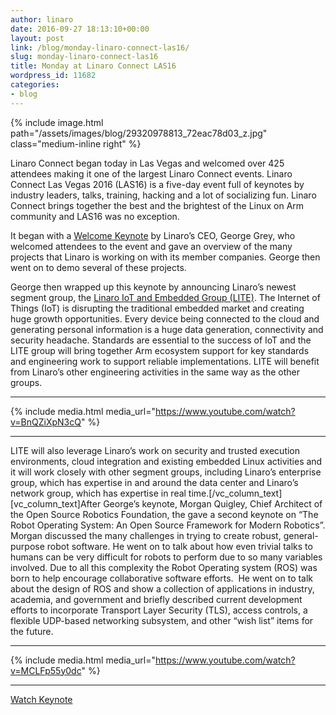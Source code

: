```yaml
---
author: linaro
date: 2016-09-27 18:13:10+00:00
layout: post
link: /blog/monday-linaro-connect-las16/
slug: monday-linaro-connect-las16
title: Monday at Linaro Connect LAS16
wordpress_id: 11682
categories:
- blog
---
```

{% include image.html path="/assets/images/blog/29320978813_72eac78d03_z.jpg" class="medium-inline right" %}

Linaro Connect began today in Las Vegas and welcomed over 425 attendees making it one of the largest Linaro Connect events. Linaro Connect Las Vegas 2016 (LAS16) is a five-day event full of keynotes by industry leaders, talks, training, hacking and a lot of socializing fun. Linaro Connect brings together the best and the brightest of the Linux on Arm community and LAS16 was no exception.

It began with a [Welcome Keynote](https://connect.linaro.org/resources/las16/las16-100k1/) by Linaro’s CEO, George Grey, who welcomed attendees to the event and gave an overview of the many projects that Linaro is working on with its member companies. George then went on to demo several of these projects.


George then wrapped up this keynote by announcing Linaro’s newest segment group, the [Linaro IoT and Embedded Group (LITE)](/news/linaro-announces-lite-collaborative-software-engineering-internet-things-iot/). The Internet of Things (IoT) is disrupting the traditional embedded market and creating huge growth opportunities. Every device being connected to the cloud and generating personal information is a huge data generation, connectivity and security headache. Standards are essential to the success of IoT and the LITE group will bring together Arm ecosystem support for key standards and engineering work to support reliable implementations. LITE will benefit from Linaro’s other engineering activities in the same way as the other groups.

* * *

{% include media.html media_url="https://www.youtube.com/watch?v=BnQZiXpN3cQ" %}

* * *

LITE will also leverage Linaro’s work on security and trusted execution environments, cloud integration and existing embedded Linux activities and it will work closely with other segment groups, including Linaro’s enterprise group, which has expertise in and around the data center and Linaro’s network group, which has expertise in real time.[/vc_column_text][vc_column_text]After George’s keynote, Morgan Quigley, Chief Architect of the Open Source Robotics Foundation, the gave a second keynote on “The Robot Operating System: An Open Source Framework for Modern Robotics”. Morgan discussed the many challenges in trying to create robust, general-purpose robot software. He went on to talk about how even trivial talks to humans can be very difficult for robots to perform due to so many variables involved. Due to all this complexity the Robot Operating system (ROS) was born to help encourage collaborative software efforts.  He went on to talk about the design of ROS and show a collection of applications in industry, academia, and government and briefly described current development efforts to incorporate Transport Layer Security (TLS), access controls, a flexible UDP-based networking subsystem, and other “wish list” items for the future.

* * *

{% include media.html media_url="https://www.youtube.com/watch?v=MCLFp55y0dc" %}

* * *
[Watch Keynote](https://www.youtube.com/watch?v=MCLFp55y0dc)
